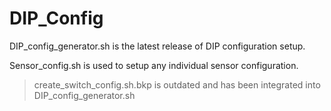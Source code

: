 # DIP_Config
DIP_config_generator.sh is the latest release of DIP configuration setup.

Sensor_config.sh is used to setup any individual sensor configuration.





> create_switch_config.sh.bkp is outdated and has been integrated into DIP_config_generator.sh
